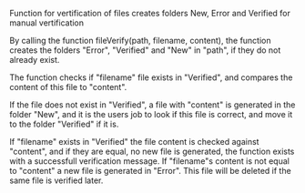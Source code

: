 Function for vertification of files creates folders New, Error and Verified for manual vertification


By calling the function fileVerify(path, filename, content), the function creates the folders "Error", "Verified" and "New" in "path", if they do not already exist.

The function checks if "filename" file exists in "Verified", and compares the content of this file to "content".

If the file does not exist in "Verified", a file with "content" is generated in the folder "New", and it is the users job to look if this file is correct, and move it to the folder "Verified" if it is.

If "filename" exists in "Verified" the file content is checked against "content", and if they are equal, no new file is generated, the function exists with a successfull verification message. 
If "filename"s content is not equal to "content" a new file is generated in "Error". This file will be deleted if the same file is verified later. 

